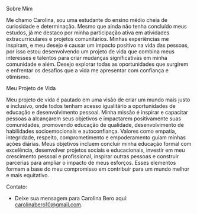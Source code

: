 Sobre Mim

Me chamo Carolina, sou uma estudante do ensino médio cheia de curiosidade e determinação. Mesmo que ainda não tenha concluído meus estudos, já me destaco por minha participação ativa em atividades extracurriculares e projetos comunitários. Minhas experiências me inspiram, e meu desejo é causar um impacto positivo na vida das pessoas, por isso estou desenvolvendo um projeto de vida que combina meus interesses e talentos para criar mudanças significativas em minha comunidade e além. Desejo explorar todas as oportunidades que surgirem e enfrentar os desafios que a vida me apresentar com confiança e otimismo.

Meu Projeto de Vida

Meu projeto de vida é pautado em uma visão de criar um mundo mais justo e inclusivo, onde todos tenham acesso igualitário a oportunidades de educação e desenvolvimento pessoal. Minha missão é inspirar e capacitar pessoas a alcançarem seus objetivos e impactarem positivamente suas comunidades, promovendo educação de qualidade, desenvolvimento de habilidades socioemocionais e autoconfiança. Valores como empatia, integridade, respeito, comprometimento e empoderamento guiam minhas ações diárias. Meus objetivos incluem concluir minha educação formal com excelência, desenvolver projetos sociais e educacionais, investir em meu crescimento pessoal e profissional, inspirar outras pessoas e construir parcerias para ampliar o impacto de meus esforços. Esses elementos formam a base do meu compromisso em contribuir para um mundo melhor e mais equitativo.

Contato:
- Deixe sua mensagem para Carolina Bero aqui: carolinabero10@gmail.com.
